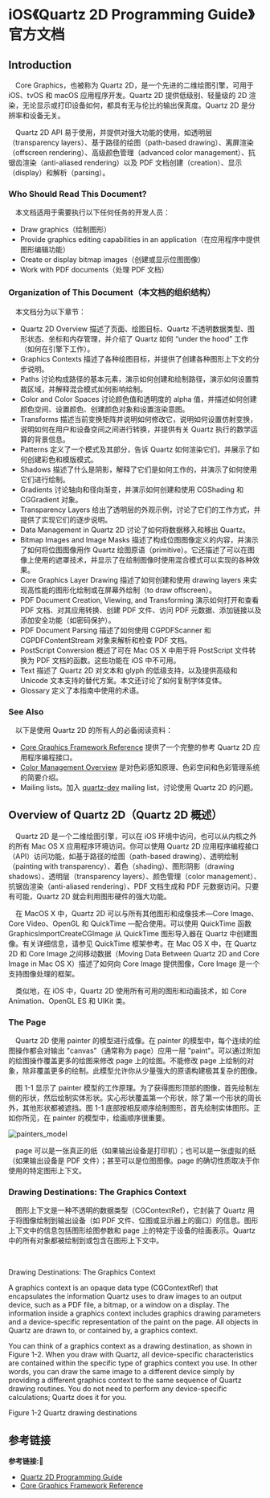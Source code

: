 # iOS《Quartz 2D Programming Guide》官方文档

## Introduction
&emsp;Core Graphics，也被称为 Quartz 2D，是一个先进的二维绘图引擎，可用于 iOS、tvOS 和 macOS 应用程序开发。Quartz 2D 提供低级别、轻量级的 2D 渲染，无论显示或打印设备如何，都具有无与伦比的输出保真度。Quartz 2D 是分辨率和设备无关。

&emsp;Quartz 2D API 易于使用，并提供对强大功能的使用，如透明层（transparency layers）、基于路径的绘图（path-based drawing）、离屏渲染（offscreen rendering）、高级颜色管理（advanced color management）、抗锯齿渲染（anti-aliased rendering）以及 PDF 文档创建（creation）、显示（display）和解析（parsing）。

### Who Should Read This Document?
&emsp;本文档适用于需要执行以下任何任务的开发人员：

+ Draw graphics（绘制图形）
+ Provide graphics editing capabilities in an application（在应用程序中提供图形编辑功能）
+ Create or display bitmap images（创建或显示位图图像）
+ Work with PDF documents（处理 PDF 文档）

### Organization of This Document（本文档的组织结构）
&emsp;本文档分为以下章节：

+ Quartz 2D Overview 描述了页面、绘图目标、Quartz 不透明数据类型、图形状态、坐标和内存管理，并介绍了 Quartz 如何 “under the hood” 工作（如何在引擎下工作）。
+ Graphics Contexts 描述了各种绘图目标，并提供了创建各种图形上下文的分步说明。
+ Paths 讨论构成路径的基本元素，演示如何创建和绘制路径，演示如何设置剪裁区域，并解释混合模式如何影响绘制。
+ Color and Color Spaces 讨论颜色值和透明度的 alpha 值，并描述如何创建颜色空间、设置颜色、创建颜色对象和设置渲染意图。
+ Transforms 描述当前变换矩阵并说明如何修改它，说明如何设置仿射变换，说明如何在用户和设备空间之间进行转换，并提供有关 Quartz 执行的数学运算的背景信息。
+ Patterns 定义了一个模式及其部分，告诉 Quartz 如何渲染它们，并展示了如何创建彩色和模版模式。
+ Shadows 描述了什么是阴影，解释了它们是如何工作的，并演示了如何使用它们进行绘制。
+ Gradients 讨论轴向和径向渐变，并演示如何创建和使用 CGShading 和 CGGradient 对象。
+ Transparency Layers 给出了透明层的外观示例，讨论了它们的工作方式，并提供了实现它们的逐步说明。
+ Data Management in Quartz 2D 讨论了如何将数据移入和移出 Quartz。
+ Bitmap Images and Image Masks 描述了构成位图图像定义的内容，并演示了如何将位图图像用作 Quartz 绘图原语（primitive）。它还描述了可以在图像上使用的遮罩技术，并显示了在绘制图像时使用混合模式可以实现的各种效果。
+ Core Graphics Layer Drawing 描述了如何创建和使用 drawing layers 来实现高性能的图形化绘制或在屏幕外绘制（to draw offscreen）。
+ PDF Document Creation, Viewing, and Transforming 演示如何打开和查看 PDF 文档、对其应用转换、创建 PDF 文件、访问 PDF 元数据、添加链接以及添加安全功能（如密码保护）。
+ PDF Document Parsing 描述了如何使用 CGPDFScanner 和 CGPDFContentStream 对象来解析和检查 PDF 文档。
+ PostScript Conversion 概述了可在 Mac OS X 中用于将 PostScript 文件转换为 PDF 文档的函数。这些功能在 iOS 中不可用。
+ Text 描述了 Quartz 2D 对文本和 glyph 的低级支持，以及提供高级和 Unicode 文本支持的替代方案。本文还讨论了如何复制字体变体。
+ Glossary 定义了本指南中使用的术语。

### See Also
&emsp;以下是使用 Quartz 2D 的所有人的必备阅读资料：
+ [Core Graphics Framework Reference](https://developer.apple.com/documentation/coregraphics) 提供了一个完整的参考 Quartz 2D 应用程序编程接口。
+ [Color Management Overview](https://developer.apple.com/library/archive/documentation/GraphicsImaging/Conceptual/csintro/csintro_intro/csintro_intro.html#//apple_ref/doc/uid/TP30001148) 是对色彩感知原理、色彩空间和色彩管理系统的简要介绍。
+ Mailing lists。加入 [quartz-dev](https://lists.apple.com) mailing list，讨论使用 Quartz 2D 的问题。

## Overview of Quartz 2D（Quartz 2D 概述）
&emsp;Quartz 2D 是一个二维绘图引擎，可以在 iOS 环境中访问，也可以从内核之外的所有 Mac OS X 应用程序环境访问。你可以使用 Quartz 2D 应用程序编程接口（API）访问功能，如基于路径的绘图（path-based drawing）、透明绘制（painting with transparency）、着色（shading）、图形阴影（drawing shadows）、透明层（transparency layers）、颜色管理（color management）、抗锯齿渲染（anti-aliased rendering）、PDF 文档生成和 PDF 元数据访问。只要有可能，Quartz 2D 就会利用图形硬件的强大功能。

&emsp;在 MacOS X 中，Quartz 2D 可以与所有其他图形和成像技术—Core Image、Core Video、OpenGL 和 QuickTime —配合使用。可以使用 QuickTime 函数 GraphicsImportCreateCGImage 从 QuickTime 图形导入器在 Quartz 中创建图像。有关详细信息，请参见 QuickTime 框架参考。在 Mac OS X 中，在 Quartz 2D 和 Core Image 之间移动数据（Moving Data Between Quartz 2D and Core Image in Mac OS X）描述了如何向 Core Image 提供图像，Core Image 是一个支持图像处理的框架。

&emsp;类似地，在 iOS 中，Quartz 2D 使用所有可用的图形和动画技术，如 Core Animation、OpenGL ES 和 UIKit 类。

### The Page
&emsp;Quartz 2D 使用 painter 的模型进行成像。在 painter 的模型中，每个连续的绘图操作都会对输出 "canvas"（通常称为 page）应用一层 "paint"。可以通过附加的绘图操作覆盖更多的绘图来修改 page 上的绘图。不能修改 page 上绘制的对象，除非覆盖更多的绘制。此模型允许你从少量强大的原语构建极其复杂的图像。

&emsp;图 1-1 显示了 painter 模型的工作原理。为了获得图形顶部的图像，首先绘制左侧的形状，然后绘制实体形状。实心形状覆盖第一个形状，除了第一个形状的周长外，其他形状都被遮挡。图 1-1 底部按相反顺序绘制图形，首先绘制实体图形。正如你所见，在 painter 的模型中，绘画顺序很重要。

![painters_model](https://p1-juejin.byteimg.com/tos-cn-i-k3u1fbpfcp/b5473fac8a0043799e793bfb04450a6c~tplv-k3u1fbpfcp-watermark.image)

&emsp;page 可以是一张真正的纸（如果输出设备是打印机）；也可以是一张虚拟的纸（如果输出设备是 PDF 文件）；甚至可以是位图图像。page 的确切性质取决于你使用的特定图形上下文。

### Drawing Destinations: The Graphics Context
&emsp;图形上下文是一种不透明的数据类型（CGContextRef），它封装了 Quartz 用于将图像绘制到输出设备（如 PDF 文件、位图或显示器上的窗口）的信息。图形上下文中的信息包括图形绘图参数和 page 上的特定于设备的绘画表示。Quartz 中的所有对象都被绘制到或包含在图形上下文中。

&emsp;






Drawing Destinations: The Graphics Context

A graphics context is an opaque data type (CGContextRef) that encapsulates the information Quartz uses to draw images to an output device, such as a PDF file, a bitmap, or a window on a display. The information inside a graphics context includes graphics drawing parameters and a device-specific representation of the paint on the page. All objects in Quartz are drawn to, or contained by, a graphics context.

You can think of a graphics context as a drawing destination, as shown in Figure 1-2. When you draw with Quartz, all device-specific characteristics are contained within the specific type of graphics context you use. In other words, you can draw the same image to a different device simply by providing a different graphics context to the same sequence of Quartz drawing routines. You do not need to perform any device-specific calculations; Quartz does it for you.

Figure 1-2  Quartz drawing destinations







## 参考链接
**参考链接:🔗**
+ [Quartz 2D Programming Guide](https://developer.apple.com/library/archive/documentation/GraphicsImaging/Conceptual/drawingwithquartz2d/Introduction/Introduction.html#//apple_ref/doc/uid/TP30001066)
+ [Core Graphics Framework Reference](https://developer.apple.com/documentation/coregraphics)
